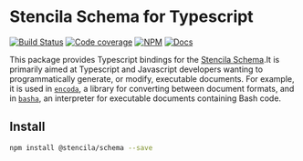 # Stencila Schema for Typescript

[![Build Status](https://travis-ci.org/stencila/schema.svg?branch=master)](https://travis-ci.org/stencila/schema)
[![Code coverage](https://badger.nokome.now.sh/codecov-folder/stencila/schema/ts)](https://codecov.io/gh/stencila/schema/tree/master/ts)
[![NPM](https://img.shields.io/npm/v/@stencila/schema.svg?style=flat)](https://www.npmjs.com/package/@stencila/schema)
[![Docs](https://img.shields.io/badge/docs-latest-blue.svg)](https://stencila.github.io/schema/ts/docs)

This package provides Typescript bindings for the [Stencila Schema](https://schema.stenci.la).It is primarily aimed at Typescript and Javascript developers wanting to programmatically generate, or modify, executable documents. For example, it is used in [`encoda`](https://github.com/stencila/encoda), a library for converting between document formats, and in [`basha`](https://github.com/stencila/pyla), an interpreter for executable documents containing Bash code.

## Install

```bash
npm install @stencila/schema --save
```
